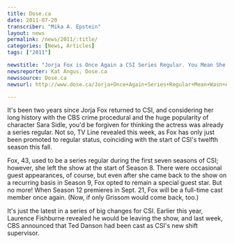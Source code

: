 ```yaml
---
title: Dose.ca
date: 2011-07-20
transcriber: "Mika A. Epstein"
layout: news
permalink: /news/2011/:title/
categories: [News, Articles]
tags: ["2011"]

newstitle: "Jorja Fox is Once Again a CSI Series Regular. You Mean She Wasn't Already?  "
newsreporter: Kat Angus, Dose.ca
newssource: Dose.ca
newsurl: http://www.dose.ca/Jorja+Once+Again+Series+Regular+Mean+Wasn+Already/5131564/story.html

---
```


It's been two years since Jorja Fox returned to CSI, and considering her long history with the CBS crime procedural and the huge popularity of character Sara Sidle, you'd be forgiven for thinking the actress was already a series regular. Not so, TV Line revealed this week, as Fox has only just been promoted to regular status, coinciding with the start of CSI's twelfth season this fall.

Fox, 43, used to be a series regular during the first seven seasons of CSI; however, she left the show at the start of Season 8. There were occasional guest appearances, of course, but even after she came back to the show on a recurring basis in Season 9, Fox opted to remain a special guest star. But no more! When Season 12 premieres in Sept. 21, Fox will be a full-time cast member once again. (Now, if only Grissom would come back, too.)

It's just the latest in a series of big changes for CSI. Earlier this year, Laurence Fishburne revealed he would be leaving the show, and last week, CBS announced that Ted Danson had been cast as CSI's new shift supervisor.
